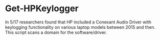 # Get-HPKeylogger
In 5/17 researchers found that HP included a Conexant Audio Driver with keylogging functionality on various laptop models between 2015 and then. This script scans a domain for the software/driver.
